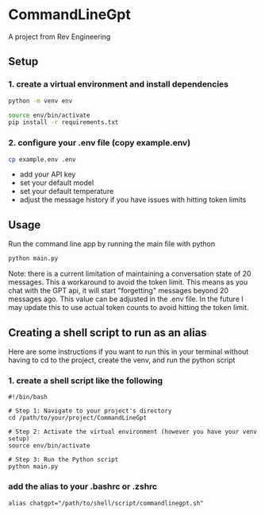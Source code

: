 # CommandLineGpt

A project from Rev Engineering

## Setup

### 1. create a virtual environment and install dependencies

```bash
python -m venv env
```

```bash
source env/bin/activate
pip install -r requirements.txt
```

### 2. configure your .env file (copy example.env)

```bash
cp example.env .env
```

- add your API key
- set your default model
- set your default temperature
- adjust the message history if you have issues with hitting token limits

## Usage

Run the command line app by running the main file with python

```bash
python main.py
```

Note: there is a current limitation of maintaining a conversation state of 20 messages. This a workaround to avoid the token limit. This means as you chat with the GPT api, it will start "forgetting" messages beyond 20 messages ago. This value can be adjusted in the .env file. In the future I may update this to use actual token counts to avoid hitting the token limit. 


## Creating a shell script to run as an alias

Here are some instructions if you want to run this in your terminal without having to cd to the project, create the venv, and run the python script

### 1. create a shell script like the following

```ssh
#!/bin/bash

# Step 1: Navigate to your project's directory
cd /path/to/your/project/CommandLineGpt

# Step 2: Activate the virtual environment (however you have your venv setup)
source env/bin/activate

# Step 3: Run the Python script
python main.py
```

### add the alias to your .bashrc or .zshrc

```
alias chatgpt="/path/to/shell/script/commandlinegpt.sh"
```
